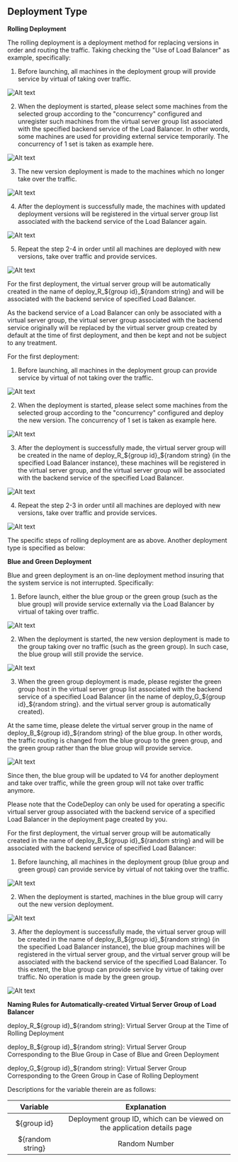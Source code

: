 ## Deployment Type

**Rolling Deployment**

The rolling deployment is a deployment method for replacing versions in order and routing the traffic. Taking checking the "Use of Load Balancer" as example, specifically:

1) Before launching, all machines in the deployment group will provide service by virtual of taking over traffic.

![Alt text](https://github.com/jdcloudcom/cn/blob/codedeploy/image/CodeDeploy/rollingdeploy1.png)

2) When the deployment is started, please select some machines from the selected group according to the "concurrency" configured and unregister such machines from the virtual server group list associated with the specified backend service of the Load Balancer. In other words, some machines are used for providing external service temporarily. The concurrency of 1 set is taken as example here.

![Alt text](https://github.com/jdcloudcom/cn/blob/codedeploy/image/CodeDeploy/rollingdeploy2.png)

3) The new version deployment is made to the machines which no longer take over the traffic.

![Alt text](https://github.com/jdcloudcom/cn/blob/codedeploy/image/CodeDeploy/rollingdeploy3.png)

4) After the deployment is successfully made, the machines with updated deployment versions will be registered in the virtual server group list associated with the backend service of the Load Balancer again.

![Alt text](https://github.com/jdcloudcom/cn/blob/codedeploy/image/CodeDeploy/rollingdeploy4.png)

5) Repeat the step 2-4 in order until all machines are deployed with new versions, take over traffic and provide services.

![Alt text](https://github.com/jdcloudcom/cn/blob/codedeploy/image/CodeDeploy/rollingdeploy5.png)


For the first deployment, the virtual server group will be automatically created in the name of deploy_R_${group id}_${random string} and will be associated with the backend service of specified Load Balancer.

As the backend service of a Load Balancer can only be associated with a virtual server group, the virtual server group associated with the backend service originally will be replaced by the virtual server group created by default at the time of first deployment, and then be kept and not be subject to any treatment.

For the first deployment:

1) Before launching, all machines in the deployment group can provide service by virtual of not taking over the traffic.

![Alt text](https://github.com/jdcloudcom/cn/blob/codedeploy/image/CodeDeploy/rollingdeploy6.png)

2) When the deployment is started, please select some machines from the selected group according to the "concurrency" configured and deploy the new version. The concurrency of 1 set is taken as example here.

![Alt text](https://github.com/jdcloudcom/cn/blob/codedeploy/image/CodeDeploy/rollingdeploy7.png)

3) After the deployment is successfully made, the virtual server group will be created in the name of deploy_R_${group id}_${random string} (in the specified Load Balancer instance), these machines will be registered in the virtual server group, and the virtual server group will be associated with the backend service of the specified Load Balancer.

![Alt text](https://github.com/jdcloudcom/cn/blob/codedeploy/image/CodeDeploy/rollingdeploy8.png)

4) Repeat the step 2-3 in order until all machines are deployed with new versions, take over traffic and provide services.

![Alt text](https://github.com/jdcloudcom/cn/blob/codedeploy/image/CodeDeploy/rollingdeploy9.png)

The specific steps of rolling deployment are as above. Another deployment type is specified as below:

**Blue and Green Deployment**

Blue and green deployment is an on-line deployment method insuring that the system service is not interrupted. Specifically:

1) Before launch, either the blue group or the green group (such as the blue group) will provide service externally via the Load Balancer by virtual of taking over traffic.

![Alt text](https://github.com/jdcloudcom/cn/blob/codedeploy/image/CodeDeploy/bluegreendeploy1.png)

2) When the deployment is started, the new version deployment is made to the group taking over no traffic (such as the green group). In such case, the blue group will still provide the service.

![Alt text](https://github.com/jdcloudcom/cn/blob/codedeploy/image/CodeDeploy/bluegreendeploy2.png)

3) When the green group deployment is made, please register the green group host in the virtual server group list associated with the backend service of a specified Load Balancer (in the name of deploy_G_${group id}_${random string}. and the virtual server group is automatically created).

At the same time, please delete the virtual server group in the name of deploy_B_${group id}_${random string} of the blue group. In other words, the traffic routing is changed from the blue group to the green group, and the green group rather than the blue group will provide service.

![Alt text](https://github.com/jdcloudcom/cn/blob/codedeploy/image/CodeDeploy/bluegreendeploy3.png)

Since then, the blue group will be updated to V4 for another deployment and take over traffic, while the green group will not take over traffic anymore.

Please note that the CodeDeploy can only be used for operating a specific virtual server group associated with the backend service of a specified Load Balancer in the deployment page created by you.

For the first deployment, the virtual server group will be automatically created in the name of deploy_B_${group id}_${random string} and will be associated with the backend service of specified Load Balancer:

1) Before launching, all machines in the deployment group (blue group and green group) can provide service by virtual of not taking over the traffic.

![Alt text](https://github.com/jdcloudcom/cn/blob/codedeploy/image/CodeDeploy/bluegreendeploy4.png)

2) When the deployment is started, machines in the blue group will carry out the new version deployment.

![Alt text](https://github.com/jdcloudcom/cn/blob/codedeploy/image/CodeDeploy/bluegreendeploy5.png)

3) After the deployment is successfully made, the virtual server group will be created in the name of deploy_B_${group id}_${random string} (in the specified Load Balancer instance), the blue group machines will be registered in the virtual server group, and the virtual server group will be associated with the backend service of the specified Load Balancer. To this extent, the blue group can provide service by virtue of taking over traffic. No operation is made by the green group.

![Alt text](https://github.com/jdcloudcom/cn/blob/codedeploy/image/CodeDeploy/bluegreendeploy6.png)


**Naming Rules for Automatically-created Virtual Server Group of Load Balancer**

deploy_R_${group id}_${random string}: Virtual Server Group at the Time of Rolling Deployment

deploy_B_${group id}_${random string}: Virtual Server Group Corresponding to the Blue Group in Case of Blue and Green Deployment

deploy_G_${group id}_${random string}: Virtual Server Group Corresponding to the Green Group in Case of Rolling Deployment

Descriptions for the variable therein are as follows:

| Variable      |    Explanation |
| :--------: | :--------:|
| ${group id}  | Deployment group ID, which can be viewed on the application details page |
| ${random string}  | Random Number |
